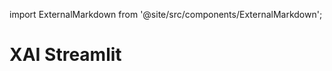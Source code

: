 import ExternalMarkdown from '@site/src/components/ExternalMarkdown';

# XAI Streamlit

<ExternalMarkdown
  url="https://raw.githubusercontent.com/XpressAI/xai-streamlit/main/README.md"
  placeholder="Content is unavailable or the specified section is not found."
/>
